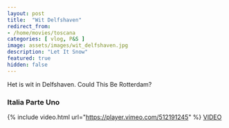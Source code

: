 ```yaml
---
layout: post
title:  "Wit Delfshaven"
redirect_from: 
- /home/movies/toscana
categories: [ vlog, P&S ]
image: assets/images/wit_delfshaven.jpg
description: "Let It Snow"
featured: true
hidden: false
---
```

Het is wit in Delfshaven.
Could This Be Rotterdam?

### Italia Parte Uno  
{% include video.html url="https://player.vimeo.com/512191245" %}
[VIDEO](https://vimeo.com/512191245)  
<br/><br/>
